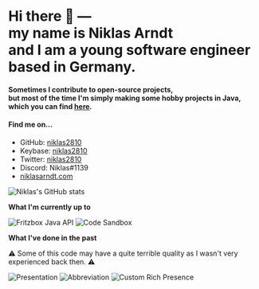 <h1>
  Hi there 👋 ― <br> 
  my name is Niklas Arndt <br> 
  and I am a young software engineer <br>
  based in Germany.
</h1>

<h4>Sometimes I contribute to open-source projects, <br>
  but most of the time I'm simply making some hobby projects in Java, <br> 
  which you can find <a href="https://github.com/niklas2810?tab=repositories">here</a>.</h4>

#### Find me on...

- GitHub: [niklas2810](https://github.com/niklas2810)
- Keybase: [niklas2810](https://keybase.io/niklas2810)
- Twitter: [niklas2810](https://twitter.com/niklas2810)
- Discord: Niklas#1139
- [niklasarndt.com](https://niklasarndt.com)


![Niklas's GitHub stats](https://github-readme-stats.vercel.app/api?username=niklas2810&show_icons=true&&hide_border=true&hide_rank=true)


**What I'm currently up to**

![Fritzbox Java API](https://github-readme-stats.vercel.app/api/pin/?username=niklas2810&repo=fritzbox-java-api)
![Code Sandbox](https://github-readme-stats.vercel.app/api/pin/?username=niklas2810&repo=sandbox)


**What I've done in the past**

:warning: Some of this code may have a quite terrible quality as I wasn't very experienced back then. :warning:

![Presentation](https://github-readme-stats.vercel.app/api/pin/?username=niklas2810&repo=Presentation)
![Abbreviation](https://github-readme-stats.vercel.app/api/pin/?username=niklas2810&repo=abbreviation)
![Custom Rich Presence](https://github-readme-stats.vercel.app/api/pin/?username=niklas2810&repo=custom-rich-presence)
